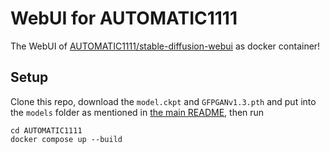 # WebUI for AUTOMATIC1111

The WebUI of [AUTOMATIC1111/stable-diffusion-webui](https://github.com/AUTOMATIC1111/stable-diffusion-webui) as docker container!

## Setup

Clone this repo, download the `model.ckpt` and `GFPGANv1.3.pth` and put into the `models` folder as mentioned in [the main README](../README.md), then run

```
cd AUTOMATIC1111
docker compose up --build
```
